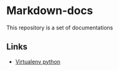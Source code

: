 # Markdown-docs
This repository is a set of documentations

## Links

- [Virtualenv python](https://mranyx.github.io/Markdown-docs/virtualenv)
